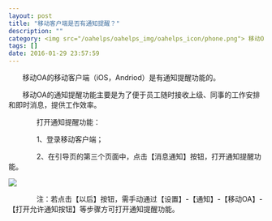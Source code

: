 ```yaml
---
layout: post
title: "移动客户端是否有通知提醒？"
description: ""
category: <img src="/oahelps/oahelps_img/oahelps_icon/phone.png"> 移动OA移动客户端
tags: []
date: 2016-01-29 23:57:59
---
```

&#160; &#160; &#160; &#160;移动OA的移动客户端（iOS，Andriod）是有通知提醒功能的。

&#160; &#160; &#160; &#160;移动OA的通知提醒功能主要是为了便于员工随时接收上级、同事的工作安排和即时消息，提供工作效率。

&#160; &#160; &#160; &#160;&#160; &#160; &#160; &#160;打开通知提醒功能：

&#160; &#160; &#160; &#160;&#160; &#160; &#160; &#160;1、登录移动客户端；

&#160; &#160; &#160; &#160;&#160; &#160; &#160; &#160;2、在引导页的第三个页面中，点击【消息通知】按钮，打开通知提醒功能。

![](../../../../../../../../oahelps_img/oa_6.png)

&#160; &#160; &#160; &#160;&#160; &#160; &#160; &#160;注：若点击【以后】按钮，需手动通过【设置】-【通知】-【移动OA】-【打开允许通知按钮】等步骤方可打开通知提醒功能。